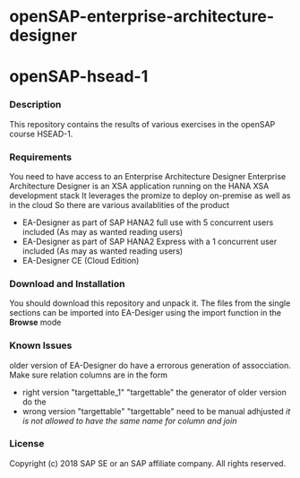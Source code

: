 # openSAP-enterprise-architecture-designer
# openSAP-hsead-1


### Description
This repository contains the results of various exercises in the openSAP course HSEAD-1.

### Requirements
You need to have access to an Enterprise Architecture Designer
Enterprise Architecture Designer is an XSA application running on the HANA XSA development stack
It leverages the promize to deploy on-premise as well as in the cloud
So there are various availablities of the product
- EA-Designer as part of SAP HANA2 full use with 5 concurrent users included (As may as wanted reading users)
- EA-Designer as part of SAP HANA2 Express with a 1 concurrent user included (As may as wanted reading users)
- EA-Designer CE (Cloud Edition) 
### Download and Installation
You should download this repository and unpack it.
The files from the single sections can be imported into EA-Desiger using the import function in the **Browse** mode
### Known Issues
older version of EA-Designer do have a errorous generation of assocciation. Make sure relation columns are in the form
 - right version "targettable_1" "targettable"   the generator of older version do the 
 - wrong version "targettable"   "targettable"   need to be manual adhjusted
*it is not allowed to have the same name for column and join*

### License
Copyright (c) 2018 SAP SE or an SAP affiliate company. All rights reserved.
